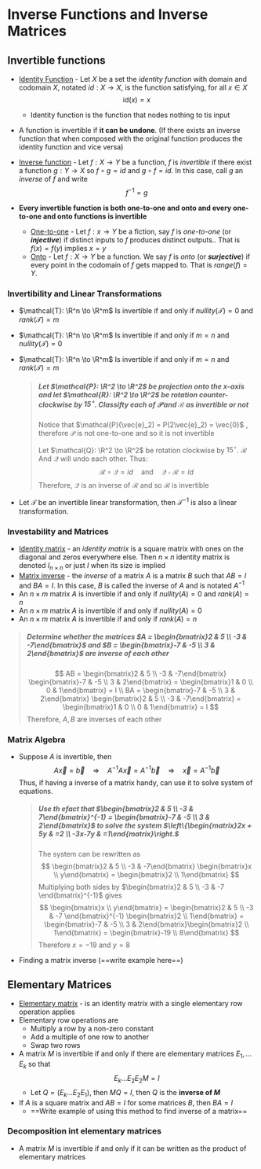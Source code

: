 # Inverse Functions and Inverse Matrices

## Invertible functions

- <u>Identity Function</u> - Let $X$ be a set the *identity function* with domain and codomain $X$, notated $id: X \to X$, is the function satisfying, for all $x \in X$
  $$
  \text{id}(x) = x
  $$
  - Identity function is the function that nodes nothing to tis input

- A function is invertible if **it can be undone**. (If there exists an inverse function that when composed with the original function produces the identity function and vice versa)

- <u>Inverse function</u> - Let $f: X \to Y$ be a function, $f$ is *invertible* if there exist a function $g: Y \to X$ so $f \circ g = id$ and $g \circ f = id$. In this case, call $g$ an *inverse* of $f$ and write
  $$
  f^{-1} = g
  $$

- **Every invertible function is both one-to-one and onto and every one-to-one and onto functions is invertible**
  - <u>One-to-one</u> - Let $f: x \to Y$ be a fiction, say $f$ is *one-to-one* (or ***injective***) if distinct inputs to $f$ produces distinct outputs.. That is $f(x) = f(y)$ implies $x=y$
  - <u>Onto</u> - Let $f:X\to Y$ be a function. We say $f$ is *onto* (or ***surjective***) if every point in the codomain of $f$ gets mapped to. That is $range(f) = Y$.

### Invertibility and Linear Transformations

- $\mathcal{T}: \R^n \to \R^m$ Is invertible if and only if $nullity(\mathcal{T}) = 0$ and $rank{\mathcal{(T)}}=m$

- $\mathcal{T}: \R^n \to \R^m$ Is invertible if and only if $m =n$ and $nullity(\mathcal{T}) = 0$

- $\mathcal{T}: \R^n \to \R^m$ Is invertible if and only if $m = n$ and $rank{\mathcal{(T)}}=m$

  > ##### Let $\mathcal{P}: \R^2 \to \R^2$ be projection onto the x-axis and let $\mathcal{R}: \R^2 \to \R^2$ be rotation counter-clockwise by $15^{\circ}$. Classifty each of $\mathcal{P}$ and $\mathcal{R}$ as invertible or not
  >
  > Notice that $\mathcal{P}(\vec{e}_2) = P(2\vec{e}_2) = \vec{0}$ , therefore $\mathcal{P}$ is not one-to-one and so it is not invertible
  >
  > Let $\mathcal{Q}: \R^2 \to \R^2$ be rotation clockwise by $15^{\circ}$. $\mathcal{R}$ And $\mathcal{Q}$ will undo each other. Thus:
  > $$
  > \mathcal{R} \circ \mathcal{Q} = id \quad \text{and} \quad 
  > \mathcal{Q} \circ \mathcal{R} = id
  > $$
  > Therefore, $\mathcal{Q}$ is an inverse of $\mathcal{R}$ and so $\mathcal{R}$ is invertible

- Let $\mathcal{T}$ be an invertible linear transformation, then $\mathcal{T}^{-1}$ is also a linear transformation.


### Investability and Matrices

- <u>Identity matrix</u> - an *identity matrix* is a square matrix with ones on the diagonal and zeros everywhere else. Then $n \times n$ identity matrix is denoted $I_{n \times n}$ or just $I$ when its size is implied
- <u>Matrix inverse</u> - the *inverse* of a matrix $A$ is a matrix $B$ such that $AB = I$ and $BA=I$. In this case, $B$ is called the inverse of $A$ and is notated $A^{-1}$
- An $n \times m$ matrix $A$ is invertible if and only if $nullity(A) = 0$ and $rank(A) = n$
- An $n \times m$ matrix $A$ is invertible if and only if $nullity(A) = 0$
- An $n \times m$ matrix $A$ is invertible if and only if $rank(A) = n$


> ##### Determine whether the matrices $A = \begin{bmatrix}2 & 5 \\ -3 & -7\end{bmatrix}$ and $B = \begin{bmatrix}-7 & -5 \\ 3 & 2\end{bmatrix}$ are inverse of each other
> $$
    AB = \begin{bmatrix}2 & 5 \\ -3 & -7\end{bmatrix} \begin{bmatrix}-7 & -5 \\ 3 & 2\end{bmatrix} = 
    \begin{bmatrix}1 & 0 \\ 0 & 1\end{bmatrix} = I \\
    BA = \begin{bmatrix}-7 & -5 \\ 3 & 2\end{bmatrix} \begin{bmatrix}2 & 5 \\ -3 & -7\end{bmatrix} = 
    \begin{bmatrix}1 & 0 \\ 0 & 1\end{bmatrix} = I
> $$
> Therefore, $A, B$ are inverses of each other


### Matrix Algebra

- Suppose $A$ is invertible, then
    $$
    A \vec{x} = \vec{b} \quad \Rightarrow \quad A^{-1} A \vec{x} = A^{-1}\vec{b} \quad \Rightarrow \quad
    \vec{x} = A^{-1}\vec{b}
    $$
    Thus, if having a inverse of a matrix handy, can use it to solve system of equations.

    > ##### Use th efact that $\begin{bmatrix}2 & 5 \\ -3 & 7\end{bmatrix}^{-1} = \begin{bmatrix}-7 & -5 \\ 3 & 2\end{bmatrix}$ to solve the system $\left\{\begin{matrix}2x + 5y  & =2 \\ -3x-7y & =1\end{matrix}\right.$ 
    > The system can be rewritten as
    > $$
    \begin{bmatrix}2 & 5 \\ -3 & -7\end{bmatrix} \begin{bmatrix}x \\ y\end{bmatrix} = \begin{bmatrix}2 \\ 1\end{bmatrix}
    > $$
    > Multiplying both sides by $\begin{bmatrix}2 & 5 \\ -3 & -7 \end{bmatrix}^{-1}$ gives
    > $$
    \begin{bmatrix}x \\ y\end{bmatrix} = \begin{bmatrix}2 & 5 \\ -3 & -7 \end{bmatrix}^{-1} \begin{bmatrix}2 \\ 1\end{bmatrix} = \begin{bmatrix}-7 & -5 \\ 3 & 2\end{bmatrix}\begin{bmatrix}2 \\ 1\end{bmatrix} = \begin{bmatrix}-19 \\ 8\end{bmatrix}
    > $$
    > Therefore $x = -19$ and $y=8$

- Finding a matrix inverse (==write example here==)


## Elementary Matrices
- <u>Elementary matrix</u> - is an identity matrix with a single elementary row operation applies
- Elementary row operations are
    - Multiply a row by a non-zero constant
    - Add a multiple of one row to another
    - Swap two rows
- A matrix $M$ is invertible if and only if there are elementary matrices $E_1, \dots E_k$ so that
    $$
    E_k \dots E_2E_2M = I
    $$
    - Let $Q = (E_k \dots E_2 E_1)$, then $MQ = I$, then $Q$ is the **inverse of $M$**
- If $A$ is a square matrix and $AB = I$ for some matrices $B$, then $BA = I$
    - ==Write example of using this method to find inverse of a matrix==


### Decomposition int elementary matrices

- A matrix $M$ is invertible if and only if it can be written as the product of elementary matrices
